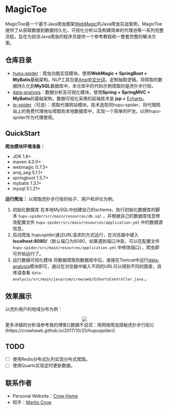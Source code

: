 # MagicToe
MagicToe是一个基于Java爬虫框架[WebMagic](https://github.com/code4craft/webmagic)的Java爬虫实战案例，MagicToe提供了从获取数据到数据持久化、可视化分析以及构建简单的代理池等一系列完整流程，旨在为初涉Java爬虫的程序员提供一个参考教程和一整套完整的解决方案。

## 仓库目录
+ [hupu-spider](https://github.com/CrowHawk/MagicToe/tree/master/hupu-spider)：爬虫功能实现模块，使用**WebMagic + SpringBoot + MyBatis**基础架构，NLP工具包是[Ansj中文分词](https://github.com/NLPchina/ansj_seg)，定制抽取逻辑，将爬取的数据持久化到**MySQL**数据库中，本仓库中的代码示例爬取的是虎扑步行街。
+ [data-analysis](https://github.com/CrowHawk/MagicToe/tree/master/data-analysis)：数据分析及可视化模块，使用**Spring + SpringMVC + MyBatis**的基础架构，数据可视化采用的前端技术是 **jsp +** [Echarts](http://www.echartsjs.com/)。
+ [ip-spider](https://github.com/CrowHawk/MagicToe/tree/master/data-analysis)（可选）：爬取代理网站模块，技术选型同hupu-spider，将代理网站上的免费代理地址爬取到本地数据库中，实现一个简单的IP池，以供hupu-spider作为代理使用。

## QuickStart

**爬虫模块环境准备：**
+ JDK 1.8+
+ maven 4.0.0+
+ webmagic 0.7.3+
+ ansj_seg 5.1.1+
+ springboot 1.5.7+
+ mybatis 1.3.1+
+ mysql 5.1.21+

**运行爬虫：**
以爬取虎扑步行街的帖子、用户和评论为例。
1. 初始化数据库
在本地MySQL中创建自己的schema，执行初始化数据库的脚本 `hupu-spider/src/main/resources/db.sql` ，并根据自己的数据库信息修改配置文件 `hupu-spider/src/main/resources/application.yml` 中的数据源信息。
2. 启动爬虫
hupuspider通过URL请求的方式运行，在浏览器中键入 **localhost:8080/**（默认端口为8080，如果遇到端口冲突，可以在配置文件 `hupu-spider/src/main/resources/application.yml` 中修改端口），爬虫即可开始运行了。
3. 运行数据可视化模块
将数据爬取到数据库中后，直接在Tomcat中运行[data-analysis](https://github.com/CrowHawk/MagicToe/tree/master/data-analysis)模块即可，通过在浏览器中输入不同的URL可以得到不同的图表，具体请查看 `data-analysis/src/main/java/com/crow/web/EchartsController.java` 。

## 效果展示
以虎扑用户的地域分布为例：
<center><img src="http://pic.yupoo.com/crowhawk/a5b549cf/ae262b02.png"></center>
更多详细的分析请参考我的博客[《数据不说谎：用网络爬虫探秘虎扑步行街》](https://crowhawk.github.io/2017/10/25/hupuspider/)

## TODO
* [ ] 使用Redis分布式队列实现分布式爬取。
* [ ] 使用Quarts实现定时更新数据。

## 联系作者
+ Personal Website：[Crow Home](https://crowhawk.github.io/)
+ 知乎：[Martin Crow](https://www.zhihu.com/people/martin-crow/activities)

